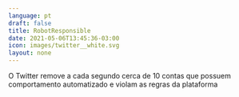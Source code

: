 ```yaml
---
language: pt
draft: false
title: RobotResponsible
date: 2021-05-06T13:45:36-03:00
icon: images/twitter__white.svg
layout: none
---
```

O Twitter remove a cada segundo cerca de 10 contas que possuem comportamento automatizado e violam as regras da plataforma